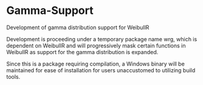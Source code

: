 # Gamma-Support
Development of gamma distribution support for WeibullR

Development is proceeding under a temporary package name wrg, which is dependent on WeibullR 
and will progressively mask certain functions in WeibullR as support for the gamma distribution is expanded.

Since this is a package requiring compilation, a Windows binary will be maintained for ease of installation
for users unaccustomed to utilizing build tools.
